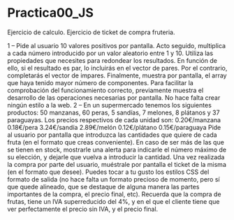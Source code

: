 # Practica00_JS
Ejercicio de calculo.
Ejercicio de ticket de compra fruteria.



1 – Pide al usuario 10 valores positivos por pantalla. Acto seguido, multiplica a cada número introducido por un valor aleatorio entre 1 y 10. Utiliza las propiedades que necesites para redondear los resultados. En función de ello, si el resultado es par, lo incluirás en el vector de pares. Por el contrario, completarás el vector de impares. Finalmente, muestra por pantalla, el array que haya tenido mayor número de componentes. Para facilitar la comprobación del funcionamiento correcto, previamente muestra el desarrollo de las operaciones necesarias por pantalla. No hace falta crear ningún estilo a la web.
2 – En un supermercado tenemos los siguientes productos:
50 manzanas, 60 peras, 5 sandías, 7 melones, 8 plátanos y 37 paraguayas.
Los precios respectivos de cada unidad son:
0.20€/manzana 0.18€/pera 3.24€/sandía 2.89€/melón 0.12€/plátano 0.15€/paraguaya
Pide al usuario por pantalla que introduzca las cantidades que quiere de cada fruta (en el formato que creas conveniente). En caso de ser más de las que se tienen en stock, mostrarle una alerta para indicarle el número máximo de su elección, y dejarle que vuelva a introducir la cantidad.
Una vez realizada la compra por parte del usuario, muéstrale por pantalla el ticket de la misma (en el formato que desee). Puedes tocar a tu gusto los estilos CSS del formato de salida (no hace falta un formato precioso de momento, pero sí que quede alineado, que se destaque de alguna manera las partes importantes de la compra, el precio final, etc).
Recuerda que la compra de frutas, tiene un IVA superreducido del 4%, y en el que el cliente tiene que ver perfectamente el precio sin IVA, y el precio final.
